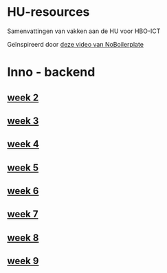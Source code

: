 # HU-resources
Samenvattingen van vakken aan de HU voor HBO-ICT

Geïnspireerd door [deze video van NoBoilerplate](https://youtu.be/WgV6M1LyfNY)


# Inno - backend
## [week 2](../wiki/Week-2-‐-Tactical-DDD)
## [week 3](../wiki/Week-3-‐-RPC)
## [week 4](../wiki/Week-4-‐-Monoliet-Analyse)
## [week 5](../wiki/Week-5-‐-Messaging)
## [week 6](../wiki/Week-6-‐-DDD-&-Aggregates)
## [week 7](../wiki/Week-7-‐-RDBMSA)
## [week 8](../wiki/Week-8-‐-NoSQL)
## [week 9](../wiki/Week-9-‐-CAP-Clusters-Consistency)